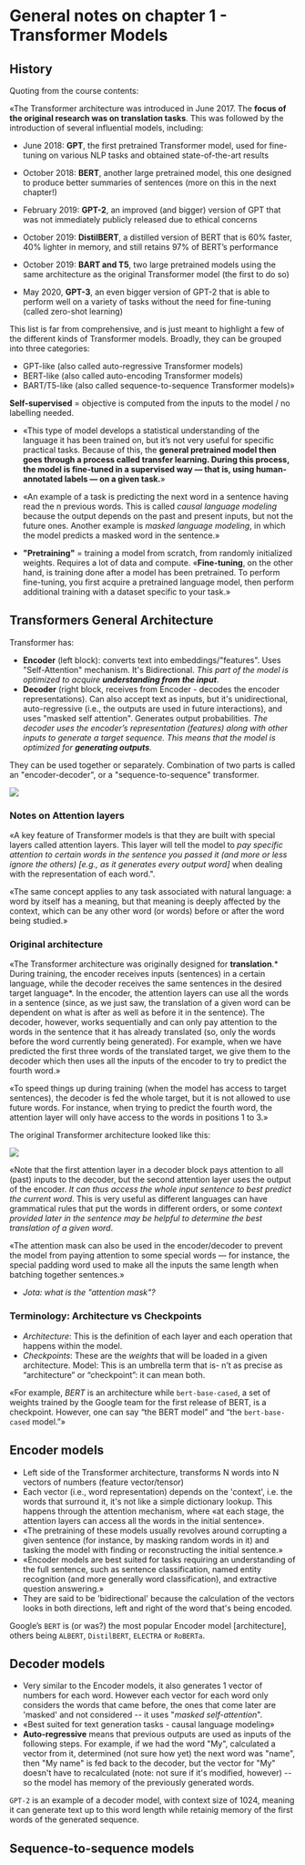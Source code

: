 # General notes on chapter 1 - Transformer Models

## History

Quoting from the course contents:

«The Transformer architecture was introduced in June 2017. The **focus of the original research was on translation tasks**. This was followed by the introduction of several influential models, including:

- June 2018: **GPT**, the first pretrained Transformer model, used for fine-tuning on various NLP tasks and obtained state-of-the-art results

- October 2018: **BERT**, another large pretrained model, this one designed to produce better summaries of sentences (more on this in the next chapter!)

- February 2019: **GPT-2**, an improved (and bigger) version of GPT that was not immediately publicly released due to ethical concerns

- October 2019: **DistilBERT**, a distilled version of BERT that is 60% faster, 40% lighter in memory, and still retains 97% of BERT’s performance

- October 2019: **BART and T5**, two large pretrained models using the same architecture as the original Transformer model (the first to do so)

- May 2020, **GPT-3**, an even bigger version of GPT-2 that is able to perform well on a variety of tasks without the need for fine-tuning (called zero-shot learning)

This list is far from comprehensive, and is just meant to highlight a few of the different kinds of Transformer models. Broadly, they can be grouped into three categories:

- GPT-like (also called auto-regressive Transformer models)
- BERT-like (also called auto-encoding Transformer models)
- BART/T5-like (also called sequence-to-sequence Transformer models)»


 **Self-supervised**  = objective is computed from the inputs to the model / no labelling needed.

- «This type of model develops a statistical understanding of the language it has been trained on, but it’s not very useful for specific practical tasks. Because of this, the **general pretrained model then goes through a process called transfer learning. During this process, the model is fine-tuned in a supervised way — that is, using human-annotated labels — on a given task.**»

- «An example of a task is predicting the next word in a sentence having read the n previous words. This is called *causal language modeling* because the output depends on the past and present inputs, but not the future ones. Another example is *masked language modeling*, in which the model predicts a masked word in the sentence.»

- **"Pretraining"** = training a model from scratch, from randomly initialized weights. Requires a lot of data and compute. «**Fine-tuning**, on the other hand, is training done after a model has been pretrained. To perform fine-tuning, you first acquire a pretrained language model, then perform additional training with a dataset specific to your task.»

## Transformers General Architecture

Transformer has:

- **Encoder** (left block): converts text into embeddings/"features". Uses "Self-Attention" mechanism. It's Bidirectional. *This part of the model is optimized to acquire **understanding from the input***.
- **Decoder** (right block, receives from Encoder - decodes the encoder representations). Can also accept text as inputs, but it's unidirectional, auto-regressive (i.e., the outputs are used in future interactions), and uses "masked self attention". Generates output probabilities.  *The decoder uses the encoder’s representation (features) along with other inputs to generate a target sequence. This means that the model is optimized for **generating outputs**.*

They can be used together or separately. Combination of two parts is called an "encoder-decoder", or a "sequence-to-sequence" transformer.

![](transformer_arch.png)

### Notes on Attention layers

«A key feature of Transformer models is that they are built with special layers called attention layers. This layer will tell the model to *pay specific attention to certain words in the sentence you passed it (and more or less ignore the others) [e.g., as it generates every output word]* when dealing with the representation of each word.".

«The same concept applies to any task associated with natural language: a word by itself has a meaning, but that meaning is deeply affected by the context, which can be any other word (or words) before or after the word being studied.»

### Original architecture

«The Transformer architecture was originally designed for **translation**.* During training, the encoder receives inputs (sentences) in a certain language, while the decoder receives the same sentences in the desired target language*. In the encoder, the attention layers can use all the words in a sentence (since, as we just saw, the translation of a given word can be dependent on what is after as well as before it in the sentence). The decoder, however, works sequentially and can only pay attention to the words in the sentence that it has already translated (so, only the words before the word currently being generated). For example, when we have predicted the first three words of the translated target, we give them to the decoder which then uses all the inputs of the encoder to try to predict the fourth word.»

«To speed things up during training (when the model has access to target sentences), the decoder is fed the whole target, but it is not allowed to use future words. For instance, when trying to predict the fourth word, the attention layer will only have access to the words in positions 1 to 3.»

The original Transformer architecture looked like this:

![](transformer-model-architecture.png)

«Note that the first attention layer in a decoder block pays attention to all (past) inputs to the decoder, but the second attention layer uses the output of the encoder. *It can thus access the whole input sentence to best predict the current word*. This is very useful as different languages can have grammatical rules that put the words in different orders, or some *context provided later in the sentence may be helpful to determine the best translation of a given word*.

«The attention mask can also be used in the encoder/decoder to prevent the model from paying attention to some special words — for instance, the special padding word used to make all the inputs the same length when batching together sentences.» 
- *Jota: what is the "attention mask"?*

### Terminology: Architecture vs Checkpoints

- *Architecture*: This is the definition of each layer and each operation that happens within the model.
- *Checkpoints*: These are the *weights* that will be loaded in a given architecture.
Model: This is an umbrella term that is- n’t as precise as “architecture” or “checkpoint”: it can mean both.

«For example, *BERT* is an architecture while `bert-base-cased`, a set of weights trained by the Google team for the first release of BERT, is a checkpoint. However, one can say “the BERT model” and “the `bert-base-cased` model.”»

## Encoder models

- Left side of the Transformer architecture, transforms N words into N vectors of numbers (feature vector/tensor)
- Each vector (i.e., word representation) depends on the 'context', i.e. the words that surround it, it's not like a simple dictionary lookup. This happens through the attention mechanism, where «at each stage, the attention layers can access all the words in the initial sentence».
- «The pretraining of these models usually revolves around corrupting a given sentence (for instance, by masking random words in it) and tasking the model with finding or reconstructing the initial sentence.»
- «Encoder models are best suited for tasks requiring an understanding of the full sentence, such as sentence classification, named entity recognition (and more generally word classification), and extractive question answering.»
- They are said to be 'bidirectional' because the calculation of the vectors looks in both directions, left and right of the word that's being encoded.

Google’s `BERT` is (or was?) the most popular Encoder model \[architecture\], others being `ALBERT`, `DistilBERT`, `ELECTRA` or `RoBERTa`.

## Decoder models

- Very similar to the Encoder models, it also generates 1 vector of numbers for each word. However each vector for each word only considers the words that came before, the ones that come later are 'masked' and not considered -- it uses "*masked self-attention*".
- «Best suited for text generation tasks - causal language modeling»
- **Auto-regressive** means that previous outputs are used as inputs of the following steps. For example, if we had the word "My", calculated a vector from it, determined (not sure how yet) the next word was "name", then "My name" is fed back to the decoder, but the vector for "My" doesn't have to recalculated (note: not sure if it's modified, however) -- so the model has memory of the previously generated words.

`GPT-2` is an example of a decoder model, with context size of 1024, meaning it can generate text up to this word length while retainig memory of the first words of the generated sequence.

## Sequence-to-sequence models

